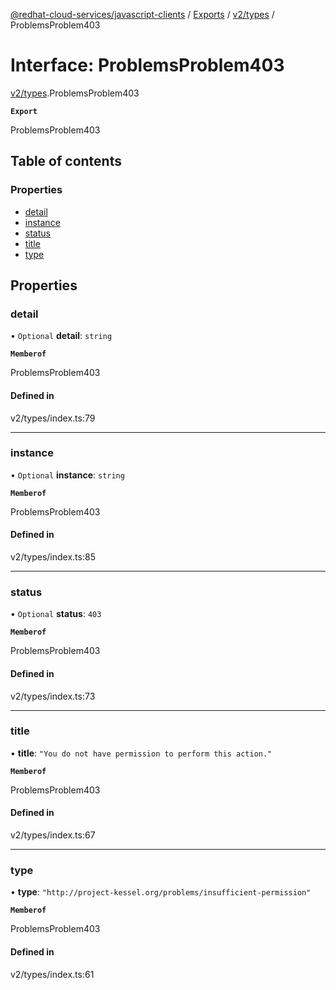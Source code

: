 [@redhat-cloud-services/javascript-clients](../README.md) / [Exports](../modules.md) / [v2/types](../modules/v2_types.md) / ProblemsProblem403

# Interface: ProblemsProblem403

[v2/types](../modules/v2_types.md).ProblemsProblem403

**`Export`**

ProblemsProblem403

## Table of contents

### Properties

- [detail](v2_types.ProblemsProblem403.md#detail)
- [instance](v2_types.ProblemsProblem403.md#instance)
- [status](v2_types.ProblemsProblem403.md#status)
- [title](v2_types.ProblemsProblem403.md#title)
- [type](v2_types.ProblemsProblem403.md#type)

## Properties

### detail

• `Optional` **detail**: `string`

**`Memberof`**

ProblemsProblem403

#### Defined in

v2/types/index.ts:79

___

### instance

• `Optional` **instance**: `string`

**`Memberof`**

ProblemsProblem403

#### Defined in

v2/types/index.ts:85

___

### status

• `Optional` **status**: ``403``

**`Memberof`**

ProblemsProblem403

#### Defined in

v2/types/index.ts:73

___

### title

• **title**: ``"You do not have permission to perform this action."``

**`Memberof`**

ProblemsProblem403

#### Defined in

v2/types/index.ts:67

___

### type

• **type**: ``"http://project-kessel.org/problems/insufficient-permission"``

**`Memberof`**

ProblemsProblem403

#### Defined in

v2/types/index.ts:61
